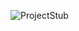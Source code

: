 
![ProjectStub](https://user-images.githubusercontent.com/114832019/234713256-9df52200-29d1-41cf-9b49-ea65759a5fac.jpg)
